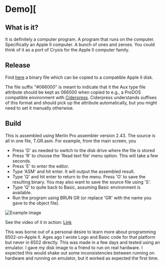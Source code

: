 # Demo][

## What is it?
It is definitely a computer program. A program that runs on the computer. Specifically an Apple II computer. A bunch of ones and zeroes. You could think of it as a port of Crysis for the Apple II computer family.

## Release
Find [here](https://github.com/clandrew/demoII/releases) a binary file which can be copied to a compatible Apple II disk. 

The file suffix "#066000" is meant to indicate that it the Aux type file attribute should be kept as 066000 when copied to e.g., a ProDOS compatible environment with [Ciderpress](https://a2ciderpress.com). Ciderpress understands suffixes of this format and should pick up the attribute automatically, but you might need to set it manually otherwise.

## Build
This is assembled using Merlin Pro assembler version 2.43. The source is all in one file, T.GR.asm.
For example, from the main screen, you
* Press 'D' as needed to switch to the disk drive where the file is stored
* Press 'R' to choose the 'Read text file' menu option. This will take a few seconds.
* Press 'E' to enter the editor.
* Type 'ASM' and hit enter. It will output the assembled result.
* Type 'Q' and hit enter to return to the menu. Press 'O' to save the resulting binary. You may also want to save the source file using 'S'.
* Type 'Q' to quite back to Basic, assuming Basic environment is available.
* Run the program using BRUN GR (or replace 'GR' with the name you gave to the object file).

![Example image](https://raw.githubusercontent.com/clandrew/gfx2/master/Images/Fanart.png "Example image")

See the video of it in action: [Link](https://www.youtube.com/watch?v=lmg9sN9FO-w)

This was borne out of a personal desire to learn more about programming 6502-on-Apple II. Ages ago I wrote Logo and Basic code for that platform but never in 6502 directly. This was made in a few days and tested using an emulator. I gave my disk image to a friend to run on real hardware. I expected this would shake out some inconsistencies between running on hardware and running on emulator, but it worked as expected the first time.

